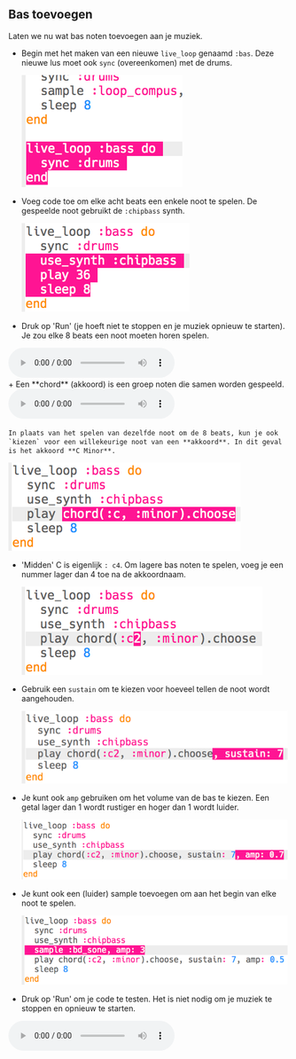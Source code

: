## Bas toevoegen

Laten we nu wat bas noten toevoegen aan je muziek.

+ Begin met het maken van een nieuwe `live_loop` genaamd `:bas`. Deze nieuwe lus moet ook `sync` (overeenkomen) met de drums.
    
    ![screenshot](images/dj-bass-loop.png)

+ Voeg code toe om elke acht beats een enkele noot te spelen. De gespeelde noot gebruikt de `:chipbass` synth.
    
    ![screenshot](images/dj-bass-note.png)

+ Druk op 'Run' (je hoeft niet te stoppen en je muziek opnieuw te starten). Je zou elke 8 beats een noot moeten horen spelen.
    
<div id="audio-preview" class="pdf-hidden">
<audio controls preload> 
  <source src="resources/bass-single.mp3" type="audio/mpeg"> 
Je browser ondersteunt het element <code>audio</code> niet. 
</audio>
</div>
+ Een **chord** (akkoord) is een groep noten die samen worden gespeeld.
    
<div id="audio-preview" class="pdf-hidden">
<audio controls preload> 
  <source src="resources/chord.mp3" type="audio/mpeg"> 
Je browser ondersteunt het element <code>audio</code> niet. 
</audio>
</div>

    In plaats van het spelen van dezelfde noot om de 8 beats, kun je ook `kiezen` voor een willekeurige noot van een **akkoord**. In dit geval is het akkoord **C Minor**.
    
   ![screenshot](images/dj-bass-random-note.png)

+ 'Midden' C is eigenlijk `: c4`. Om lagere bas noten te spelen, voeg je een nummer lager dan 4 toe na de akkoordnaam.
    
    ![screenshot](images/dj-bass-lower-note.png)

+ Gebruik een `sustain` om te kiezen voor hoeveel tellen de noot wordt aangehouden.
    
    ![screenshot](images/dj-bass-longer-note.png)

+ Je kunt ook `amp` gebruiken om het volume van de bas te kiezen. Een getal lager dan 1 wordt rustiger en hoger dan 1 wordt luider.
    
    ![screenshot](images/dj-bass-amp.png)

+ Je kunt ook een (luider) sample toevoegen om aan het begin van elke noot te spelen.
    
    ![screenshot](images/dj-bass-sample.png)

+ Druk op 'Run' om je code te testen. Het is niet nodig om je muziek te stoppen en opnieuw te starten.
    
<div id="audio-preview" class="pdf-hidden">
<audio controls preload> 
  <source src="resources/bass.mp3" type="audio/mpeg"> 
Je browser ondersteunt het element <code>audio</code> niet. 
</audio>
</div>

